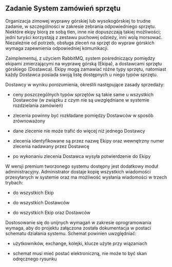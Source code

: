 ## Zadanie System zamówień sprzętu

Organizacja zimowej wyprawy górskiej lub wysokogórskiej to trudne zadanie, w szczególności w zakresie zebrania odpowiedniego sprzętu. Niektóre ekipy biorą ze sobą tlen, inne nie dopuszczają takiej możliwości; jedni turyści korzystają z zestawu puchowej odzieży, inni wolą morsować. Niezależnie od potrzeb, obsługa zleceń na sprzęt do wypraw górskich wymaga zapewnienia odpowiedniej komunikacji.

Zaimplementuj, z użyciem RabbitMQ, system pośredniczący pomiędzy ekipami zmierzającymi na wyprawę górską (Ekipa), a dostawcami sprzętu górskiego (Dostawca). Ekipy mogą zamawiać różne typy sprzętu, natomiast każdy Dostawca posiada swoją listę dostępnych u niego typów sprzętu.



Dostawcy w wyniku porozumienia, określili następujące zasady sprzedaży:

- ceny poszczególnych typów sprzętów są takie same u wszystkich Dostawców (w związku z czym nie są uwzględniane w systemie rozdzielania zamówień)

- zlecenia powinny być rozkładane pomiędzy Dostawców w sposób zrównoważony

- dane zlecenie nie może trafić do więcej niż jednego Dostawcy

- zlecenia identyfikowane są przez nazwę Ekipy oraz wewnętrzny numer zlecenia nadawany przez Dostawcę

- po wykonaniu zlecenia Dostawca wysyła potwierdzenie do Ekipy



W wersji premium tworzonego systemu dostępny jest dodatkowy moduł administracyjny. Administrator dostaje kopię wszystkich wiadomości przesyłanych w systemie oraz ma możliwość wysłania wiadomości w trzech trybach:

- do wszystkich Ekip

- do wszystkich Dostawców

- do wszystkich Ekip oraz Dostawców



Dostosowanie się do unijnych wymagań w zakresie oprogramowania wymaga, aby do projektu załączona została dokumentacja w postaci schematu działania systemu. Schemat powinien uwzględniać:

- użytkowników, exchange, kolejki, klucze użyte przy wiązaniach

- schemat musi mieć postać elektroniczną, nie może to być skan odręcznego rysunku
